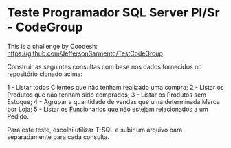 # Teste Programador SQL Server Pl/Sr - CodeGroup

This is a challenge by Coodesh: https://github.com/JeffersonSarmento/TestCodeGroup

Construir as seguintes consultas com base nos dados fornecidos no repositório clonado acima:

1 - Listar todos Clientes que não tenham realizado uma compra;
2 - Listar os Produtos que não tenham sido comprados;
3 - Listar os Produtos sem Estoque;
4 - Agrupar a quantidade de vendas que uma determinada Marca por Loja;
5 - Listar os Funcionarios que não estejam relacionados a um Pedido.

Para este teste, escolhi utilizar T-SQL e subir um arquivo para separadamente para cada consulta.
